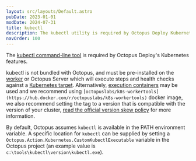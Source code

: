 ```yaml
---
layout: src/layouts/Default.astro
pubDate: 2023-01-01
modDate: 2024-07-31
title: kubectl  
description: The kubectl utility is required by Octopus Deploy Kubernetes integration.  
navOrder: 100
---
```


The [kubectl command-line tool](https://kubernetes.io/docs/reference/kubectl/overview/) is required by Octopus Deploy's Kubernetes features.

kubectl is not bundled with Octopus, and must be pre-installed on the [worker](/docs/infrastructure/workers/) or Octopus Server which will execute steps and health checks against a [Kubernetes target](/docs/kubernetes/targets/kubernetes-api). Alternatively, [execution containers](/docs/projects/steps/execution-containers-for-workers) may be used and we recommend using `[octopuslabs/k8s-workertools](https://hub.docker.com/r/octopuslabs/k8s-workertools)` docker image, we also recommend setting the tag to a version that is compatible with the version of your cluster, [read the official version skew policy](https://kubernetes.io/releases/version-skew-policy/#kubectl) for more information.

By default, Octopus assumes `kubectl` is available in the PATH environment variable. A specific location for `kubectl` can be supplied by setting a `Octopus.Action.Kubernetes.CustomKubectlExecutable` variable in the Octopus project (an example value is `c:\tools\kubectl\version\kubectl.exe`). 
